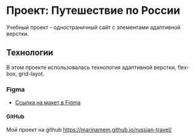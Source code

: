 # Проект: Путешествие по России

Учебный проект - одностраничный сайт с элементами адаптивной верстки.

## Технологии

В этом проекте использовалась технология адаптивной верстки, flex-box, grid-layot.

### Figma

- [Ссылка на макет в Figma](https://www.figma.com/file/5S2WSbEFL6awjVWJ0NWL8Q/Sprint-3_-Russia-_-desktop-mobile?node-id=28503%3A0)

#### GitHub

Мой проект на github https://marinamem.github.io/russian-travel/
